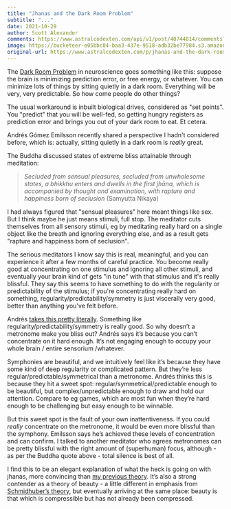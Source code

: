 ```yaml
---
title: "Jhanas and the Dark Room Problem"
subtitle: "..."
date: 2021-10-29
author: Scott Alexander
comments: https://www.astralcodexten.com/api/v1/post/40744814/comments?&all_comments=true
image: https://bucketeer-e05bbc84-baa3-437e-9518-adb32be77984.s3.amazonaws.com/public/images/789af51d-9c1d-47f9-9882-fa6c88e76649_403x364.png
original-url: https://www.astralcodexten.com/p/jhanas-and-the-dark-room-problem
---
```

The [Dark Room Problem](https://www.frontiersin.org/articles/10.3389/fpsyg.2012.00130/full) in neuroscience goes something like this: suppose the brain is minimizing prediction error, or free energy, or whatever. You can minimize lots of things by sitting quietly in a dark room. Everything will be very, very predictable. So how come people do other things? 

The usual workaround is inbuilt biological drives, considered as "set points". You "predict" that you will be well-fed, so getting hungry registers as prediction error and brings you out of your dark room to eat. Et cetera.

Andrés Gómez Emilsson recently shared a perspective I hadn't considered before, which is: actually, sitting quietly in a dark room is _really_ great.

The Buddha discussed states of extreme bliss attainable through meditation:

> _Secluded from sensual pleasures, secluded from unwholesome states, a bhikkhu enters and dwells in the first jhāna, which is accompanied by thought and examination, with rapture and happiness born of seclusion_ (Samyutta Nikaya)

I had always figured that "sensual pleasures" here meant things like sex. But I think maybe he just means stimuli, full stop. The meditator cuts themselves from all sensory stimuli, eg by meditating really hard on a single object like the breath and ignoring everything else, and as a result gets "rapture and happiness born of seclusion".

The serious meditators I know say this is real, meaningful, and you can experience it after a few months of careful practice. You become really good at concentrating on one stimulus and ignoring all other stimuli, and eventually your brain kind of gets "in tune" with that stimulus and it's really blissful. They say this seems to have something to do with the regularity or predictability of the stimulus; if you're concentrating really hard on something, regularity/predictability/symmetry is just viscerally very good, better than anything you've felt before.

Andrés [takes this pretty literally](https://qualiacomputing.com/2020/12/17/the-symmetry-theory-of-valence-2020-presentation/). Something like regularity/predictability/symmetry is really good. So why doesn’t a metronome make you bliss out? Andrés says it’s because you can’t concentrate on it hard enough. It’s not engaging enough to occupy your whole brain / entire sensorium /whatever. 

Symphonies are beautiful, and we intuitively feel like it’s because they have some kind of deep regularity or complicated pattern. But they’re less regular/predictable/symmetrical than a metronome. Andrés thinks this is because they hit a sweet spot: regular/symmetrical/predictable enough to be beautiful, but complex/unpredictable enough to draw and hold our attention. Compare to eg games, which are most fun when they’re hard enough to be challenging but easy enough to be winnable.

But this sweet spot is the fault of your own inattentiveness. If you could _really_ concentrate on the metronome, it would be even more blissful than the symphony. Emilsson says he’s achieved these levels of concentration and can confirm. I talked to another meditator who agrees metronomes can be pretty blissful with the right amount of (superhuman) focus, although - as per the Buddha quote above - total silence is best of all.

I find this to be an elegant explanation of what the heck is going on with jhanas, more convincing than [my previous theory](https://slatestarcodex.com/2017/09/20/meditative-states-as-mental-feedback-loops/). It’s also a strong contender as a theory of beauty - a little different in emphasis from [Schmidhuber’s theory](https://people.idsia.ch/~juergen/creativity.html), but eventually arriving at the same place: beauty is that which is compressible but has not already been compressed. 
